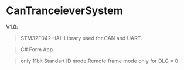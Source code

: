 # CanTranceieverSystem
V1.0:

>STM32F042 HAL Library used for CAN and UART.

>C# Form App.

>only 11bit Standart ID mode,Remote frame mode only for DLC = 0
